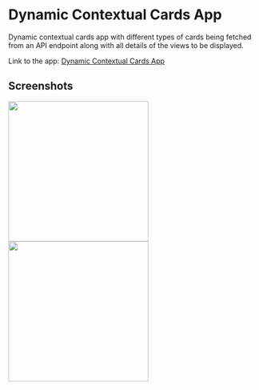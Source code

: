 # Dynamic Contextual Cards App

Dynamic contextual cards app with different types of cards being fetched from an API endpoint along with all details of the views to be displayed.

Link to the app: [Dynamic Contextual Cards App](https://github.com/ShridharGoel/DynamicContextualCardsApp/blob/master/app/release/DynamicContextualCardsApp.apk)

## Screenshots

<p float="left">
  <img src="https://github.com/ShridharGoel/DynamicContextualCardsApp/blob/master/MainActivity.jpeg" width="280" />
  <img src="https://github.com/ShridharGoel/DynamicContextualCardsApp/blob/master/BigDisplayCardLongClicked.jpeg" width="280" />
</p>
